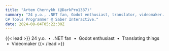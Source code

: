 ```yaml
---
title: "Artem Chernykh (@DarkPro1337)"
summary: "24 y.o., .NET fan, Godot enthusiast, translator, videomaker. 
C# Tools Programmer @ Saber Interactive."
date: 2024-08-04T05:22:30Z
---
```

{{< lead >}}
24 y.o. &nbsp;&bull;&nbsp; .NET fan &nbsp;&bull;&nbsp; Godot enthusiast &nbsp;&bull;&nbsp; Translating things &nbsp;&bull;&nbsp; Videomaker
{{< /lead >}}
